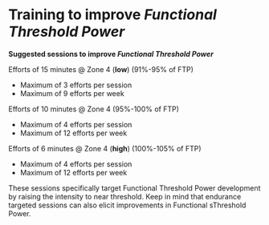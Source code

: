 # Training to improve _Functional Threshold Power_

**Suggested sessions to improve _Functional Threshold Power_**

Efforts of 15 minutes @ Zone 4 (**low**) (91%-95% of FTP)
* Maximum of 3 efforts per session
* Maximum of 9 efforts per week

Efforts of 10 minutes @ Zone 4 (95%-100% of FTP)
* Maximum of 4 efforts per session
* Maximum of 12 efforts per week

Efforts of 6 minutes @ Zone 4 (**high**) (100%-105% of FTP)
* Maximum of 4 efforts per session
* Maximum of 12 efforts per week

These sessions specifically target Functional Threshold Power development by raising the intensity to near threshold. Keep in mind that endurance targeted sessions can also elicit improvements in Functional sThreshold Power.